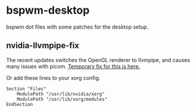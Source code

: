 # bspwm-desktop
bspwm dot files with some patches for the desktop setup.

## nvidia-llvmpipe-fix
The recent updates switches the OpenGL renderer to llvmpipe, and causes many issues with picom.
[Temporary fix for this is here.](https://bbs.archlinux.org/viewtopic.php?id=258201)

Or add these lines to your xorg config.
```
Section "Files"
    ModulePath "/usr/lib/nvidia/xorg"
    ModulePath "/usr/lib/xorg/modules"
EndSection
```
